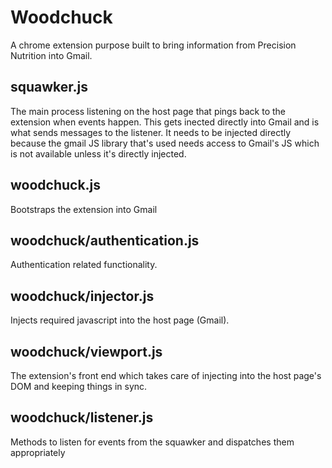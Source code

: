 Woodchuck
=========

A chrome extension purpose built to bring information from Precision Nutrition
into Gmail.

## squawker.js
The main process listening on the host page that pings back to the extension
when events happen. This gets inected directly into Gmail and is what sends
messages to the listener. It needs to be injected directly because the
gmail JS library that's used needs access to Gmail's JS which is not 
available unless it's directly injected.

## woodchuck.js
Bootstraps the extension into Gmail

## woodchuck/authentication.js
Authentication related functionality.

## woodchuck/injector.js
Injects required javascript into the host page (Gmail).

## woodchuck/viewport.js
The extension's front end which takes care of injecting into the host page's
DOM and keeping things in sync.

## woodchuck/listener.js
Methods to listen for events from the squawker and dispatches them appropriately


